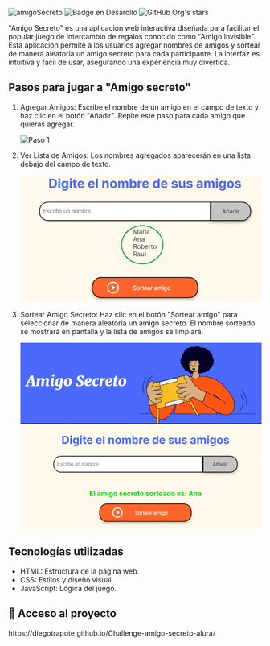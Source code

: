 ![amigoSecreto](https://github.com/user-attachments/assets/0d862b77-8012-4589-ab49-026d678eafaf)
![Badge en Desarollo](https://img.shields.io/badge/STATUS-EN%20DESAROLLO-green)
![GitHub Org's stars](https://img.shields.io/github/stars/camilafernanda?style=social)

"Amigo Secreto" es una aplicación web interactiva diseñada para facilitar el popular juego de intercambio de regalos conocido como "Amigo Invisible". Esta aplicación permite a los usuarios agregar nombres de amigos y sortear de manera aleatoria un amigo secreto para cada participante. La interfaz es intuitiva y fácil de usar, asegurando una experiencia muy divertida.
<h2>Pasos para jugar a "Amigo secreto"</h2>
<ol>
  <li>Agregar Amigos: Escribe el nombre de un amigo en el campo de texto y haz clic en el botón "Añadir". Repite este paso para cada amigo que quieras agregar.</li>
  
  ![Paso 1](https://github.com/user-attachments/assets/f77d9218-d2ff-412e-9ad6-d4454ec218fd)
  
  <li>Ver Lista de Amigos: Los nombres agregados aparecerán en una lista debajo del campo de texto.</li>

  ![Paso 2](https://github.com/DiegoTrapote/Challenge-amigo-secreto-alura/blob/main/assets/2.jpg?raw=true)
  
  <li>Sortear Amigo Secreto: Haz clic en el botón "Sortear amigo" para seleccionar de manera aleatoria un amigo secreto. El nombre sorteado se mostrará en pantalla y la lista de amigos se limpiará.</li>

![Paso 3](https://github.com/DiegoTrapote/Challenge-amigo-secreto-alura/blob/main/assets/3.jpg?raw=true)
  
</ol>
<h2>Tecnologías utilizadas</h2>
<ul>
  <li> HTML: Estructura de la página web.</li>
  <li> CSS: Estilos y diseño visual.</li>
  <li>JavaScript: Lógica del juego. </li>
</ul>
<h2>📁 Acceso al proyecto</h2>
https://diegotrapote.github.io/Challenge-amigo-secreto-alura/
